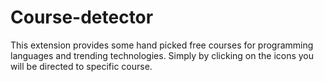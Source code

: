 # Course-detector
This extension provides some hand picked free courses for programming languages and trending technologies. Simply by clicking on the icons you will be directed to specific course.
